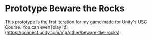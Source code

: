 # Prototype Beware the Rocks
 This prototype is the first iteration for my game made for Unity's USC Course.
 You can even [play it!] (https://connect.unity.com/mg/other/beware-the-rocks)
